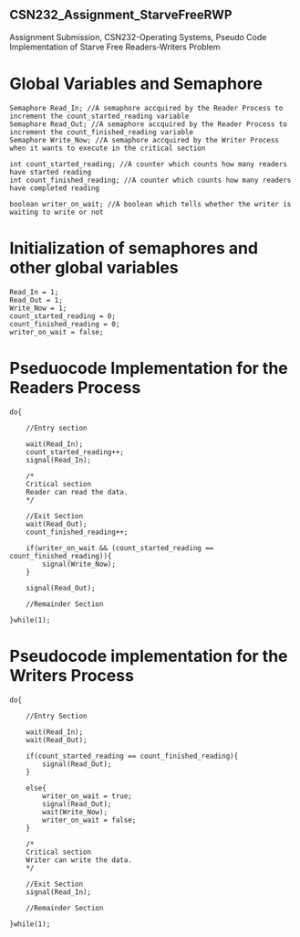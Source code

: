 ## CSN232_Assignment_StarveFreeRWP
Assignment Submission, CSN232-Operating Systems, Pseudo Code Implementation of Starve Free Readers-Writers Problem

# Global Variables and Semaphore

```
Semaphore Read_In; //A semaphore accquired by the Reader Process to increment the count_started_reading variable
Semaphore Read_Out; //A semaphore accquired by the Reader Process to increment the count_finished_reading variable
Semaphore Write_Now; //A semaphore accquired by the Writer Process when it wants to execute in the critical section

int count_started_reading; //A counter which counts how many readers have started reading
int count_finished_reading; //A counter which counts how many readers have completed reading

boolean writer_on_wait; //A boolean which tells whether the writer is waiting to write or not
```


# Initialization of semaphores and other global variables

```
Read_In = 1;
Read_Out = 1;
Write_Now = 1;
count_started_reading = 0;
count_finished_reading = 0;
writer_on_wait = false;
```


# Pseduocode Implementation for the Readers Process

```
do{

    //Entry section

    wait(Read_In);
    count_started_reading++;
    signal(Read_In);

    /*
    Critical section
    Reader can read the data.
    */

    //Exit Section
    wait(Read_Out);
    count_finished_reading++;
   
    if(writer_on_wait && (count_started_reading == count_finished_reading)){
        signal(Write_Now);
    }

    signal(Read_Out);

    //Remainder Section

}while(1);
```

# Pseudocode implementation for the Writers Process

```
do{

    //Entry Section

    wait(Read_In);
    wait(Read_Out);

    if(count_started_reading == count_finished_reading){
        signal(Read_Out);
    }

    else{
        writer_on_wait = true;
        signal(Read_Out);
        wait(Write_Now);
        writer_on_wait = false;
    }

    /*
    Critical section
    Writer can write the data.
    */

    //Exit Section
    signal(Read_In);

    //Remainder Section

}while(1);
```
